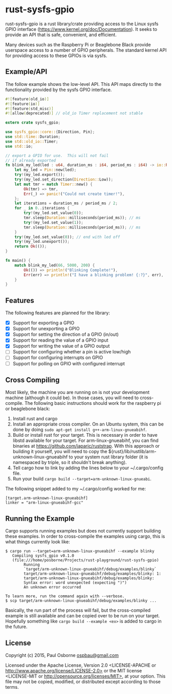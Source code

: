 rust-sysfs-gpio
===============

rust-sysfs-gpio is a rust library/crate providing access to the Linux
sysfs GPIO interface (https://www.kernel.org/doc/Documentation).  It
seeks to provide an API that is safe, convenient, and efficient.

Many devices such as the Raspberry Pi or Beaglebone Black provide
userspace access to a number of GPIO peripherals.  The standard kernel
API for providing access to these GPIOs is via sysfs.

Example/API
-----------

The follow example shows the low-level API.  This API maps directly to
the functionality provided by the sysfs GPIO interface.

```rust
#![feature(old_io)]
#![feature(io)]
#![feature(std_misc)]
#![allow(deprecated)] // old_io Timer replacement not stable

extern crate sysfs_gpio;

use sysfs_gpio::core::{Direction, Pin};
use std::time::Duration;
use std::old_io::Timer;
use std::io;

// export a GPIO for use.  This will not fail
// if already exported
fn blink_my_led(led : u64, duration_ms : i64, period_ms : i64) -> io::Result<()> {
    let my_led = Pin::new(led);
    try!(my_led.export());
    try!(my_led.set_direction(Direction::Low));
    let mut tmr = match Timer::new() {
        Ok(tmr) => tmr,
        Err(_) => panic!("Could not create timer!"),
    };
    let iterations = duration_ms / period_ms / 2;
    for _ in 0..iterations {
        try!(my_led.set_value(0));
        tmr.sleep(Duration::milliseconds(period_ms)); // ms
        try!(my_led.set_value(1));
        tmr.sleep(Duration::milliseconds(period_ms)); // ms
    }
    try!(my_led.set_value(0)); // end with led off
    try!(my_led.unexport());
    return Ok(());
}

fn main() {
    match blink_my_led(66, 5000, 200) {
        Ok(()) => println!("Blinking Complete!"),
        Err(err) => println!("I have a blinking problem! {:?}", err),
    }
}

```

Features
--------

The following features are planned for the library:

- [x] Support for exporting a GPIO
- [x] Support for unexporting a GPIO
- [x] Support for setting the direction of a GPIO (in/out)
- [x] Support for reading the value of a GPIO input
- [x] Support for writing the value of a GPIO output
- [ ] Support for configuring whether a pin is active low/high
- [ ] Support for configuring interrupts on GPIO
- [ ] Support for polling on GPIO with configured interrupt

Cross Compiling
---------------

Most likely, the machine you are running on is not your development
machine (although it could be).  In those cases, you will need to
cross-compile.  The following basic instructions should work for the
raspberry pi or beaglebone black:

1. Install rust and cargo
2. Install an appropriate cross compiler.  On an Ubuntu system, this
   can be done by doing `sudo apt-get install g++-arm-linux-gnueabihf`.
3. Build or install rust for your target.  This is necessary in order
   to have libstd available for your target.  For arm-linux-gnueabihf,
   you can find binaries at https://github.com/japaric/ruststrap.
   With this approach or building it yourself, you will need to copy
   the ${rust}/lib/rustlib/arm-unknown-linux-gnueabihf to your system
   rust library folder (it is namespaced by triple, so it shouldn't
   break anything).
4. Tell cargo how to link by adding the lines below to your
   ~/.cargo/config file.
5. Run your build `cargo build --target=arm-unknown-linux-gnueabi`.

The following snippet added to my ~/.cargo/config worked for me:

```
[target.arm-unknown-linux-gnueabihf]
linker = "arm-linux-gnueabihf-gcc"
```

Running the Example
-------------------

Cargo supports running examples but does not currently support
building these examples.  In order to cross-compile the examples using
cargo, this is what things currently look like:

```
$ cargo run --target=arm-unknown-linux-gnueabihf --example blinky
   Compiling sysfs_gpio v0.1.0
   (file:///home/posborne/Projects/rust-playground/rust-sysfs-gpio)
        Running
        `target/arm-unknown-linux-gnueabihf/debug/examples/blinky`
        target/arm-unknown-linux-gnueabihf/debug/examples/blinky: 1:
        target/arm-unknown-linux-gnueabihf/debug/examples/blinky:
        Syntax error: word unexpected (expecting ")")
        An unknown error occurred

To learn more, run the command again with --verbose.
$ scp target/arm-unknown-linux-gnueabihf/debug/examples/blinky ...
```

Basically, the run part of the process will fail, but the
cross-compiled example is still available and can be copied over to be
run on your target.  Hopefully something like `cargo build --example
<ex>` is added to cargo in the future.

License
-------

Copyright (c) 2015, Paul Osborne <ospbau@gmail.com>

Licensed under the Apache License, Version 2.0 <LICENSE-APACHE or
http://www.apache.org/license/LICENSE-2.0> or the MIT license
<LICENSE-MIT or http://opensource.org/licenses/MIT>, at your
option.  This file may not be copied, modified, or distributed
except according to those terms.
